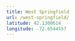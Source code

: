 ```yaml
---
title: West Springfield
url: /west-springfield/
latitude: 42.1300614
longitude: -72.6544557
---
```

